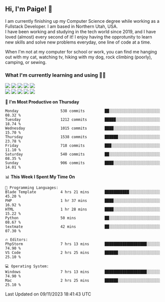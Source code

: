 ## Hi, I'm Paige! :vulcan_salute:

I am currently finishing up my Computer Science degree while working as a Fullstack Developer. I am based in Northern Utah, USA. \
I have been working and studying in the tech world since 2019, and I have loved (almost) every second of it! I enjoy having the opprotunity to learn new skills and solve new problems everyday, one line of code at a time.  

When I'm not at my computer for school or work, you can find me hanging out with my cat, watching tv, hiking with my dog, rock climbing (poorly), camping, or sewing.  

### What I'm currently learning and using :woman_technologist:
![](https://img.shields.io/badge/Laravel-FF2D20?style=for-the-badge&logo=laravel&logoColor=white) 
![](https://img.shields.io/badge/PHP-777BB4?style=for-the-badge&logo=php&logoColor=white)
![](https://img.shields.io/badge/Vue.js-35495E?style=for-the-badge&logo=vuedotjs&logoColor=4FC08D) 
![](https://img.shields.io/badge/MySQL-005C84?style=for-the-badge&logo=mysql&logoColor=white) 
![](https://img.shields.io/badge/Tailwind_CSS-38B2AC?style=for-the-badge&logo=tailwind-css&logoColor=white) \
![](https://img.shields.io/badge/Python-FFD43B?style=for-the-badge&logo=python&logoColor=blue)
![](https://img.shields.io/badge/Django-092E20?style=for-the-badge&logo=django&logoColor=green)
![](https://img.shields.io/badge/Kotlin-0095D5?&style=for-the-badge&logo=kotlin&logoColor=white)
![](https://img.shields.io/badge/Java-ED8B00?style=for-the-badge&logo=java&logoColor=white)
![](https://img.shields.io/badge/Haskell-5D4F85?style=for-the-badge&logo=haskell&logoColor=white) 

<!--START_SECTION:waka-->
📅 **I'm Most Productive on Thursday** 

```text
Monday                   538 commits         ██░░░░░░░░░░░░░░░░░░░░░░░   08.32 % 
Tuesday                  1212 commits        █████░░░░░░░░░░░░░░░░░░░░   18.74 % 
Wednesday                1015 commits        ████░░░░░░░░░░░░░░░░░░░░░   15.70 % 
Thursday                 1538 commits        ██████░░░░░░░░░░░░░░░░░░░   23.78 % 
Friday                   718 commits         ███░░░░░░░░░░░░░░░░░░░░░░   11.10 % 
Saturday                 540 commits         ██░░░░░░░░░░░░░░░░░░░░░░░   08.35 % 
Sunday                   906 commits         ████░░░░░░░░░░░░░░░░░░░░░   14.01 % 
```


📊 **This Week I Spent My Time On** 

```text
💬 Programming Languages: 
Blade Template           4 hrs 21 mins       ███████████░░░░░░░░░░░░░░   45.20 % 
PHP                      1 hr 37 mins        ████░░░░░░░░░░░░░░░░░░░░░   16.92 % 
HTML                     1 hr 28 mins        ████░░░░░░░░░░░░░░░░░░░░░   15.22 % 
Python                   50 mins             ██░░░░░░░░░░░░░░░░░░░░░░░   08.67 % 
textmate                 42 mins             ██░░░░░░░░░░░░░░░░░░░░░░░   07.30 % 

🔥 Editors: 
PhpStorm                 7 hrs 13 mins       ███████████████████░░░░░░   74.90 % 
VS Code                  2 hrs 25 mins       ██████░░░░░░░░░░░░░░░░░░░   25.10 % 

💻 Operating System: 
Windows                  7 hrs 13 mins       ███████████████████░░░░░░   74.90 % 
Mac                      2 hrs 25 mins       ██████░░░░░░░░░░░░░░░░░░░   25.10 % 
```


 Last Updated on 09/11/2023 18:41:43 UTC
<!--END_SECTION:waka-->
